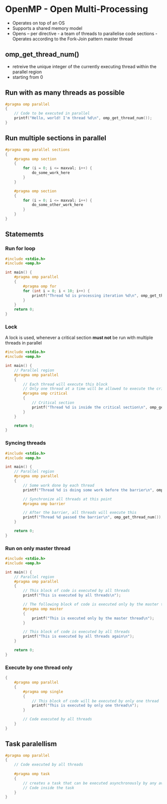 # OpenMP - Open Multi-Processing

- Operates on top of an OS
- Supports a shared memory model
- Opens – per directive - a team of threads to parallelise code sections - Operates according to the Fork-Join pattern
master thread

## omp_get_thread_num()

- retreive the unique integer of the currently executing thread within the parallel region
- starting from 0


## Run with as many threads as possible

```c
#pragma omp parallel
{
    // Code to be executed in parallel
    printf("Hello, world! I'm thread %d\n", omp_get_thread_num());
}
```

## Run multiple sections in parallel


```c
#pragma omp parallel sections
{
    #pragma omp section
    {
        for (i = 0; i <= maxval; i++) {
            do_some_work_here
        }
    }

    #pragma omp section
    {
        for (i = 0; i <= maxval; i++) {
            do_some_other_work_here
        }
    }
}
```

## Statememts

### Run for loop 

```c
#include <stdio.h>
#include <omp.h>

int main() {
    #pragma omp parallel
    {
        #pragma omp for
        for (int i = 0; i < 10; i++) {
            printf("Thread %d is processing iteration %d\n", omp_get_thread_num(), i);
        }
    }
    return 0;
}
```

### Lock

A lock is used, whenever a critical section **must not** be run with multiple threads in parallel

```c
#include <stdio.h>
#include <omp.h>

int main() {
    // Parallel region
    #pragma omp parallel
    {
        // Each thread will execute this block
        // Only one thread at a time will be allowed to execute the critical section
        #pragma omp critical
        {
            // Critical section
            printf("Thread %d is inside the critical section\n", omp_get_thread_num());
        }
    }

    return 0;
}
```

### Syncing threads

```c
#include <stdio.h>
#include <omp.h>

int main() {
    // Parallel region
    #pragma omp parallel
    {
        // Some work done by each thread
        printf("Thread %d is doing some work before the barrier\n", omp_get_thread_num());

        // Synchronize all threads at this point
        #pragma omp barrier

        // After the barrier, all threads will execute this
        printf("Thread %d passed the barrier\n", omp_get_thread_num());
    }

    return 0;
}
```

### Run on only master thread

```c
#include <stdio.h>
#include <omp.h>

int main() {
    // Parallel region
    #pragma omp parallel
    {
        // This block of code is executed by all threads
        printf("This is executed by all threads\n");

        // The following block of code is executed only by the master thread
        #pragma omp master
        {
            printf("This is executed only by the master thread\n");
        }

        // This block of code is executed by all threads
        printf("This is executed by all threads again\n");
    }

    return 0;
}
```

### Execute by one thread only

```c
{
    #pragma omp parallel
    {
        #pragma omp single
        {
            // This block of code will be executed by only one thread
            printf("This is executed by only one thread\n");
        }

        // Code executed by all threads
    }
}
```

## Task paralellism

```c
#pragma omp parallel
{
    // Code executed by all threads
    
    #pragma omp task
    {
        // creates a task that can be executed asynchronously by any available thread in the team.
        // Code inside the task
    }
}
```